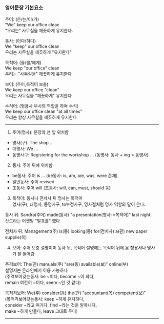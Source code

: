 ### 영어문장 기본요소 
주어: (은/는/이/가)  
"We" keep our office clean  
"우리는" 사무실을 깨끗하게 유지한다.  
  
동사: (이다/하다)  
We "keep" our office clean  
우리는 사무실을 깨끗하게 "유지한다" 
  
목적어: (을/를/에게)  
We keep "our office" clean  
우리는 "사무실을" 깨끗하게 유지한다  
  
보어: (주어,목적어 보충)  
We keep our office "clean"  
우리는 사무실을 "깨끗하게" 유지한다  
  
수식어: (형용사 부사의 역할을 하며 수식)  
We keep our office clean "at all times"  
우리는 항상 사무실을 깨끗하게 유지한다  

*** 

1) 주어(명사): 문장의 맨 앞 위치함  
- 명사(구): The shop ... 
- 대명사: We ... 
- 동명사구: Registering for the workshop ...
(동명사: 동사 + ing = 동명사)

2) 동사: 주어 뒤에 위치함
- be동사: 주어 is ...
(be동사: is, am, are, was, were 존재)
- 일반동사: 주어 revised
- 조동사: 주어 will
(조동사: will, can, must, should 등)
  
3) 목적어: 동사나 전치사 뒤 명사는 목적어  
명사(구), 대명사, 동명사구, to부정사구, 명사절처럼
명사 역할의 말이 온다.

동사 뒤: Sandra(주어) made(동사) "a presentation(명사->목적어)" last night.  
산드라는 어젯밤 "발표를" 했다  

전치사 뒤: Management(주) is(동) looking(동) for(전치사) a(관) new paper supplie(목)  
  
4) 보어: 주어 보충 설명이며
동사 뒤, 목적어 설명에는 목적어 뒤에 옴
형용사나 명사가 잘 들어감

주격보어: The(관) manuals(주) "are(동) available(보)" online(부)  
설명서는 온라인에서 이용 가능하다  
(주격보어갖는동사: be ~이다, become ~이 되다,  
remain 여전히 ~이다, seem ~인 것 같다)  
  
목적격보어: We(주) consider(동) the(관) "accountant(목) competent(보)"  
(목적격보어갖는동사: keep ~하게 유지하다,  
consider ~라고 여기다, find ~라는 것을 알아내다,  
make ~하게 만들다, leave 그대로 두다)  



*** 

### 





